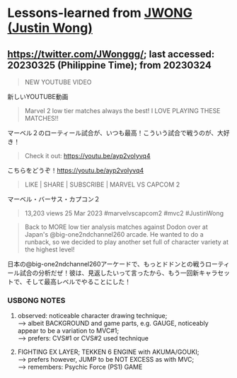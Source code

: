 # Lessons-learned from [JWONG (Justin Wong)](https://twitter.com/JWonggg?ref_src=twsrc%5Egoogle%7Ctwcamp%5Eserp%7Ctwgr%5Eauthor)

## https://twitter.com/JWonggg/; last accessed: 20230325 (Philippine Time); from 20230324

> NEW YOUTUBE VIDEO 

新しいYOUTUBE動画

> Marvel 2 low tier matches always the best! I LOVE PLAYING THESE MATCHES!!

マーベル２のローティール試合が、いつも最高！こういう試合で戦うのが、大好き！

> Check it out: https://youtu.be/ayp2voIyvq4

こちらをどうぞ！https://youtu.be/ayp2voIyvq4

> LIKE | SHARE | SUBSCRIBE | MARVEL VS CAPCOM 2

マーベル・バーサス・カプコン２

> 13,203 views  25 Mar 2023  #marvelvscapcom2 #mvc2 #JustinWong

> Back to MORE low tier analysis matches against Dodon over at Japan's @big-one2ndchannel260 arcade. He wanted to do a runback, so we decided to play another set full of character variety at the highest level!

日本の@big-one2ndchannel260アーケードで、もっとドドンとの戦うローティール試合の分析だぜ！彼は、見返したいって言ったから、もう一回新キャラセットで、そして最高レベルでやることにした！


### USBONG NOTES

1) observed: noticeable character drawing technique;<br/>
--> albeit BACKGROUND and game parts, e.g. GAUGE, noticeably appear to be a variation to MVC#1;<br/>
--> prefers: CVS#1 or CVS#2 used technique

2) FIGHTING EX LAYER; TEKKEN 6 ENGINE with AKUMA/GOUKI; <br/>
--> prefers however, JUMP to be NOT EXCESS as with MVC;<br/>
--> remembers: Psychic Force (PS1) GAME
